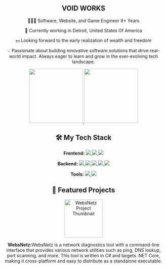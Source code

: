 <h2 align="center">VOID WORKS</h2>

<div align="center">

<p>🧑🏻‍💻 Software, Website, and Game Engineer 8+ Years</p>

<p>🏢 Currently working in Detroit, United States Of America</p>

<p>💵 Looking forward to the early realization of wealth and freedom</p>

<p>💡 Passionate about building innovative software solutions that drive real-world impact. Always eager to learn and grow in the ever-evolving tech landscape.</p>

</div>

<div align="center">

<a href="https://github.com/xptea">
<image src="https://readmestats.999857.xyz/api?username=xptea&include_all_commits=true&count_private=true&show_icons=true&theme=buefy" height="170px" />
</a>

<a href="https://github.com/xptea">
<image src="https://readmestats.999857.xyz/api/top-langs/?username=xptea&layout=compact" height="170px" />
</a>

</div>

<h2 align="center">🛠 My Tech Stack</h2>

<div align="center">
  <p><strong>Frontend:</strong> 
    <a href="https://reactjs.org/">
      <image src="https://img.shields.io/static/v1?label=React&message=Familiar&style=for-the-badge&labelColor=323330&logo=react&color=61DAFB" />
    </a> 
    <a href="https://www.javascript.com/">
      <image src="https://img.shields.io/static/v1?label=JavaScript&message=Proficient&style=for-the-badge&labelColor=323330&logo=javascript&color=F7DF1E" />
    </a> 
    <a href="https://www.typescriptlang.org/">
      <image src="https://img.shields.io/static/v1?label=TypeScript&message=Familiar&style=for-the-badge&labelColor=323330&logo=typescript&color=3178C6" />
    </a>
  </p>
  
  <p><strong>Backend:</strong> 
    <a href="https://nodejs.org/">
      <image src="https://img.shields.io/static/v1?label=Node.js&message=Proficient&style=for-the-badge&labelColor=323330&logo=node.js&color=339933" />
    </a> 
    <a href="https://expressjs.com/">
      <image src="https://img.shields.io/static/v1?label=Express&message=Proficient&style=for-the-badge&labelColor=323330&logo=express&color=000000" />
    </a> 
    <a href="https://docs.microsoft.com/en-us/dotnet/csharp/">
      <image src="https://img.shields.io/static/v1?label=C%23&message=Proficient&style=for-the-badge&labelColor=323330&logo=c-sharp&color=239120" />
    </a> 
    <a href="https://www.rust-lang.org/">
      <image src="https://img.shields.io/static/v1?label=Rust&message=Familiar&style=for-the-badge&labelColor=323330&logo=rust&color=FF0000" />
    </a>
    <a href="https://www.python.org/">
      <image src="https://img.shields.io/static/v1?label=Python&message=Familiar&style=for-the-badge&labelColor=323330&logo=python&color=3776AB" />
    </a>
  </p>
  
  <p><strong>Tools:</strong> 
    <a href="https://git-scm.com/">
      <image src="https://img.shields.io/static/v1?label=Git&message=Familiar&style=for-the-badge&labelColor=323330&logo=git&color=F05032" />
    </a> 
    <a href="https://www.docker.com/">
      <image src="https://img.shields.io/static/v1?label=Docker&message=Familiar&style=for-the-badge&labelColor=323330&logo=docker&color=2496ED" />
    </a> 
  </p>
</div>


<h2 align="center">🌟 Featured Projects</h2>

<div align="center">
  <a href="https://github.com/xptea/WebsNetz">
    <img src="https://media.discordapp.net/attachments/1163969762200653824/1279669940793639004/338005703-1acb3cc9-ba6e-44bf-8d3c-67991d11db77.png?ex=66d54901&is=66d3f781&hm=44f2f008a7da2907b861fcfb4231874fdbfe758941674892e5569e7afc8ebc23&=&format=webp&quality=lossless" alt="WebsNetz Project Thumbnail" height="120px" />
  </a>
  <p><strong>WebsNetz:</strong>WebsNetz is a network diagnostics tool with a command-line interface that provides various network utilities such as ping, DNS lookup, port scanning, and more. This tool is written in C# and targets .NET Core, making it cross-platform and easy to distribute as a standalone executable.</p>
</div>

